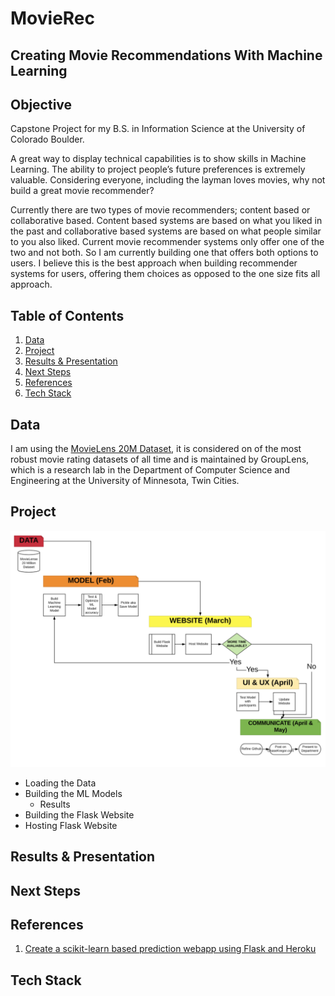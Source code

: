 # MovieRec

## Creating Movie Recommendations With Machine Learning

## Objective

Capstone Project for my B.S. in Information Science at the University of Colorado Boulder.

A great way to display technical capabilities is to show skills in Machine Learning. The ability to project people’s future preferences is extremely valuable. Considering everyone, including the layman loves movies, why not build a great movie recommender?

Currently there are two types of movie recommenders; content based or collaborative based. Content based systems are based on what you liked in the past and collaborative based systems are based on what people similar to you also liked. Current movie recommender systems only offer one of the two and not both. So I am currently building one that offers both options to users. I believe this is the best approach when building recommender systems for users, offering them choices as opposed to the one size fits all approach.

## Table of Contents
1. [Data](#data)
2. [Project](#project)
3. [Results & Presentation](#results-and-presentation)
4. [Next Steps](#next-steps)
5. [References](#references)
6. [Tech Stack](#tech-stack)

## Data

I am using the [MovieLens 20M Dataset](https://grouplens.org/datasets/movielens/20m/), it is considered on of the most robust movie rating datasets of all time and is maintained by GroupLens, which is a research lab in the Department of Computer Science and Engineering at the University of Minnesota, Twin Cities.


## Project

![KregorCapstoneGanttChart](images/KregorCapstoneGanttChart.png)

  - Loading the Data
  - Building the ML Models
    - Results
  - Building the Flask Website
  - Hosting Flask Website

## Results & Presentation

## Next Steps

## References
1. [Create a scikit-learn based prediction webapp using Flask and Heroku](https://xcitech.github.io/tutorials/heroku_tutorial/)

## Tech Stack
